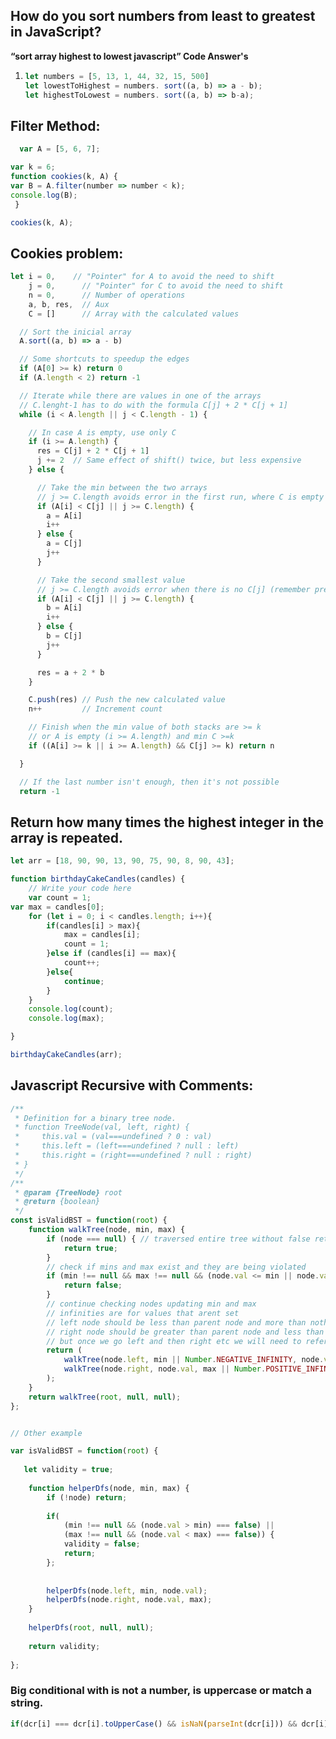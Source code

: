 ## How do you sort numbers from least to greatest in JavaScript?

**“sort array highest to lowest javascript” Code Answer's**

1. ```js
   let numbers = [5, 13, 1, 44, 32, 15, 500]
   let lowestToHighest = numbers. sort((a, b) => a - b);
   let highestToLowest = numbers. sort((a, b) => b-a);
   ```

   

## Filter Method:

```js
  var A = [5, 6, 7];

var k = 6;
function cookies(k, A) {
var B = A.filter(number => number < k);
console.log(B);
 }

cookies(k, A);
```



## Cookies problem:

```js
let i = 0,    // "Pointer" for A to avoid the need to shift
    j = 0,      // "Pointer" for C to avoid the need to shift
    n = 0,      // Number of operations
    a, b, res,  // Aux
    C = []      // Array with the calculated values

  // Sort the inicial array
  A.sort((a, b) => a - b)

  // Some shortcuts to speedup the edges
  if (A[0] >= k) return 0
  if (A.length < 2) return -1

  // Iterate while there are values in one of the arrays
  // C.lenght-1 has to do with the formula C[j] + 2 * C[j + 1]
  while (i < A.length || j < C.length - 1) {

    // In case A is empty, use only C
    if (i >= A.length) {
      res = C[j] + 2 * C[j + 1]
      j += 2  // Same effect of shift() twice, but less expensive
    } else {

      // Take the min between the two arrays
      // j >= C.length avoids error in the first run, where C is empty
      if (A[i] < C[j] || j >= C.length) {
        a = A[i]
        i++
      } else {
        a = C[j]
        j++
      }

      // Take the second smallest value
      // j >= C.length avoids error when there is no C[j] (remember previous j++)
      if (A[i] < C[j] || j >= C.length) {
        b = A[i]
        i++
      } else {
        b = C[j]
        j++
      }

      res = a + 2 * b
    }

    C.push(res) // Push the new calculated value
    n++         // Increment count

    // Finish when the min value of both stacks are >= k
    // or A is empty (i >= A.length) and min C >=k
    if ((A[i] >= k || i >= A.length) && C[j] >= k) return n

  }

  // If the last number isn't enough, then it's not possible
  return -1
```



## Return how many times the highest integer in the array is repeated.

```js
let arr = [18, 90, 90, 13, 90, 75, 90, 8, 90, 43];

function birthdayCakeCandles(candles) {
    // Write your code here
    var count = 1;
var max = candles[0];
    for (let i = 0; i < candles.length; i++){
        if(candles[i] > max){
            max = candles[i];
            count = 1;
        }else if (candles[i] == max){
            count++;
        }else{
            continue;
        }
    }
    console.log(count);
    console.log(max);

}

birthdayCakeCandles(arr);
```



## Javascript Recursive with Comments:

```js
/**
 * Definition for a binary tree node.
 * function TreeNode(val, left, right) {
 *     this.val = (val===undefined ? 0 : val)
 *     this.left = (left===undefined ? null : left)
 *     this.right = (right===undefined ? null : right)
 * }
 */
/**
 * @param {TreeNode} root
 * @return {boolean}
 */
const isValidBST = function(root) {    
    function walkTree(node, min, max) {
        if (node === null) { // traversed entire tree without false return
            return true;
        }
        // check if mins and max exist and they are being violated
        if (min !== null && max !== null && (node.val <= min || node.val >= max)) {
            return false;
        }
        // continue checking nodes updating min and max
        // infinities are for values that arent set 
        // left node should be less than parent node and more than nothing 
        // right node should be greater than parent node and less than nothing
        // but once we go left and then right etc we will need to refer to the mins and maxes 
        return (
            walkTree(node.left, min || Number.NEGATIVE_INFINITY, node.val) &&
            walkTree(node.right, node.val, max || Number.POSITIVE_INFINITY)
        );
    }
    return walkTree(root, null, null);
};


// Other example

var isValidBST = function(root) {
    
   let validity = true;
    
    function helperDfs(node, min, max) {
        if (!node) return;
        
        if(
            (min !== null && (node.val > min) === false) || 
            (max !== null && (node.val < max) === false)) {
            validity = false;
            return;
        };
        
     
        helperDfs(node.left, min, node.val);
        helperDfs(node.right, node.val, max);
    }
    
    helperDfs(root, null, null);
    
    return validity;
    
};

```

### Big conditional with is not a number, is uppercase or match a string.

```js
if(dcr[i] === dcr[i].toUpperCase() && isNaN(parseInt(dcr[i])) && dcr[i].match(/[a-z]/i))
```

